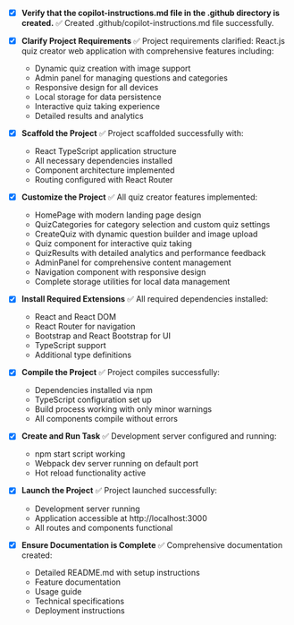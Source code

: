 <!-- Quiz Master React.js Application - A comprehensive quiz creator web application -->

- [x] **Verify that the copilot-instructions.md file in the .github directory is created.**
  ✅ Created .github/copilot-instructions.md file successfully.

- [x] **Clarify Project Requirements**
  ✅ Project requirements clarified: React.js quiz creator web application with comprehensive features including:
  - Dynamic quiz creation with image support
  - Admin panel for managing questions and categories  
  - Responsive design for all devices
  - Local storage for data persistence
  - Interactive quiz taking experience
  - Detailed results and analytics

- [x] **Scaffold the Project**
  ✅ Project scaffolded successfully with:
  - React TypeScript application structure
  - All necessary dependencies installed
  - Component architecture implemented
  - Routing configured with React Router

- [x] **Customize the Project**
  ✅ All quiz creator features implemented:
  - HomePage with modern landing page design
  - QuizCategories for category selection and custom quiz settings
  - CreateQuiz with dynamic question builder and image upload
  - Quiz component for interactive quiz taking
  - QuizResults with detailed analytics and performance feedback
  - AdminPanel for comprehensive content management
  - Navigation component with responsive design
  - Complete storage utilities for local data management

- [x] **Install Required Extensions**
  ✅ All required dependencies installed:
  - React and React DOM
  - React Router for navigation
  - Bootstrap and React Bootstrap for UI
  - TypeScript support
  - Additional type definitions

- [x] **Compile the Project**
  ✅ Project compiles successfully:
  - Dependencies installed via npm
  - TypeScript configuration set up
  - Build process working with only minor warnings
  - All components compile without errors

- [x] **Create and Run Task**
  ✅ Development server configured and running:
  - npm start script working
  - Webpack dev server running on default port
  - Hot reload functionality active

- [x] **Launch the Project**
  ✅ Project launched successfully:
  - Development server running
  - Application accessible at http://localhost:3000
  - All routes and components functional

- [x] **Ensure Documentation is Complete**
  ✅ Comprehensive documentation created:
  - Detailed README.md with setup instructions
  - Feature documentation
  - Usage guide
  - Technical specifications
  - Deployment instructions
